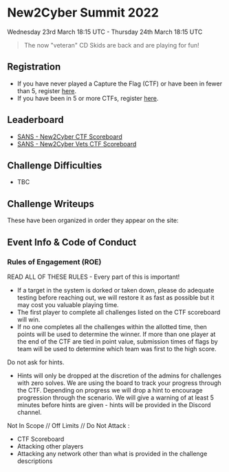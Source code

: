 # New2Cyber Summit 2022
Wednesday 23rd March 18:15 UTC - Thursday 24th March 18:15 UTC

> The now "veteran" CD Skids are back and are playing for fun!

## Registration
- If you have never played a Capture the Flag (CTF) or have been in fewer than 5, register [here](https://new2cyber-ctf.threatsims.com).
- If you have been in 5 or more CTFs, register [here](https://new2cyber-ctfvets.threatsims.com).

## Leaderboard
- [SANS - New2Cyber CTF Scoreboard](https://new2cyber-ctf.threatsims.com/scoreboard)
- [SANS - New2Cyber Vets CTF Scoreboard](https://new2cyber-ctfvets.threatsims.com/scoreboard)


## Challenge Difficulties
- TBC

## Challenge Writeups
These have been organized in order they appear on the site:

## Event Info & Code of Conduct
### Rules of Engagement (ROE)
READ ALL OF THESE RULES - Every part of this is important!
- If a target in the system is dorked or taken down, please do adequate testing before reaching out, we will restore it as fast as possible but it may cost you valuable playing time.
- The first player to complete all challenges listed on the CTF scoreboard will win.
- If no one completes all the challenges within the allotted time, then points will be used to determine the winner. If more than one player at the end of the CTF are tied in point value, submission times of flags by team will be used to determine which team was first to the high score.

Do not ask for hints.
- Hints will only be dropped at the discretion of the admins for challenges with zero solves. We are using the board to track your progress through the CTF. Depending on progress we will drop a hint to encourage progression through the scenario. We will give a warning of at least 5 minutes before hints are given - hints will be provided in the Discord channel.

Not In Scope // Off Limits // Do Not Attack :
- CTF Scoreboard
- Attacking other players
- Attacking any network other than what is provided in the challenge descriptions
